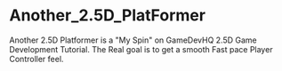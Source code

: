# Another_2.5D_PlatFormer
Another 2.5D Platformer is a "My Spin" on GameDevHQ 2.5D Game Development Tutorial. The Real goal is to get a smooth Fast pace Player Controller feel.

